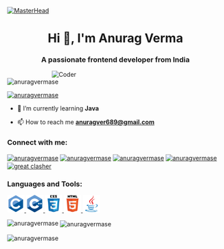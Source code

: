 [![MasterHead](https://1.bp.blogspot.com/-7A4WynwLsMw/XbBpCXG8fHI/AAAAAAAAMt4/uOa1bpLskYgrwGbllhSu2SDj_Mig8SXJQCLcBGAsYHQ/s1600/2000_600px.gif)](http://ww16.rishavchanda.io)
<h1 align="center">Hi 👋, I'm Anurag Verma</h1>
<h3 align="center">A passionate frontend developer from India</h3>
<img align="right" alt="Coder" width="400" src="https://cdn.dribbble.com/users/1162077/screenshots/3848914/programmer.gif">

<p align="left"> <img src="https://komarev.com/ghpvc/?username=anuragvermase&label=Profile%20views&color=0e75b6&style=flat" alt="anuragvermase" /> </p>

<p align="left"> <a href="https://twitter.com/anuragvermase" target="blank"><img src="https://img.shields.io/twitter/follow/anuragvermase?logo=twitter&style=for-the-badge" alt="anuragvermase" /></a> </p>

- 🌱 I’m currently learning **Java**

- 📫 How to reach me **anuragver689@gmail.com**

<h3 align="left">Connect with me:</h3>
<p align="left">
<a href="https://twitter.com/anuragvermase" target="blank"><img align="center" src="https://raw.githubusercontent.com/rahuldkjain/github-profile-readme-generator/master/src/images/icons/Social/twitter.svg" alt="anuragvermase" height="30" width="40" /></a>
<a href="https://linkedin.com/in/anuragvermase" target="blank"><img align="center" src="https://raw.githubusercontent.com/rahuldkjain/github-profile-readme-generator/master/src/images/icons/Social/linked-in-alt.svg" alt="anuragvermase" height="30" width="40" /></a>
<a href="https://fb.com/anuragvermase" target="blank"><img align="center" src="https://raw.githubusercontent.com/rahuldkjain/github-profile-readme-generator/master/src/images/icons/Social/facebook.svg" alt="anuragvermase" height="30" width="40" /></a>
<a href="https://instagram.com/anuragvermase" target="blank"><img align="center" src="https://raw.githubusercontent.com/rahuldkjain/github-profile-readme-generator/master/src/images/icons/Social/instagram.svg" alt="anuragvermase" height="30" width="40" /></a>
<a href="https://www.youtube.com/c/great clasher" target="blank"><img align="center" src="https://raw.githubusercontent.com/rahuldkjain/github-profile-readme-generator/master/src/images/icons/Social/youtube.svg" alt="great clasher" height="30" width="40" /></a>
</p>

<h3 align="left">Languages and Tools:</h3>
<p align="left"> <a href="https://www.cprogramming.com/" target="_blank" rel="noreferrer"> <img src="https://raw.githubusercontent.com/devicons/devicon/master/icons/c/c-original.svg" alt="c" width="40" height="40"/> </a> <a href="https://www.w3schools.com/cpp/" target="_blank" rel="noreferrer"> <img src="https://raw.githubusercontent.com/devicons/devicon/master/icons/cplusplus/cplusplus-original.svg" alt="cplusplus" width="40" height="40"/> </a> <a href="https://www.w3schools.com/css/" target="_blank" rel="noreferrer"> <img src="https://raw.githubusercontent.com/devicons/devicon/master/icons/css3/css3-original-wordmark.svg" alt="css3" width="40" height="40"/> </a> <a href="https://www.w3.org/html/" target="_blank" rel="noreferrer"> <img src="https://raw.githubusercontent.com/devicons/devicon/master/icons/html5/html5-original-wordmark.svg" alt="html5" width="40" height="40"/> </a> <a href="https://www.java.com" target="_blank" rel="noreferrer"> <img src="https://raw.githubusercontent.com/devicons/devicon/master/icons/java/java-original.svg" alt="java" width="40" height="40"/> </a> </p>

<p><img align="left" src="https://github-readme-stats.vercel.app/api/top-langs?username=anuragvermase&show_icons=true&locale=en&layout=compact" alt="anuragvermase" /></p>

<p>&nbsp;<img align="center" src="https://github-readme-stats.vercel.app/api?username=anuragvermase&show_icons=true&locale=en" alt="anuragvermase" /></p>

<p><img align="center" src="https://github-readme-streak-stats.herokuapp.com/?user=anuragvermase&" alt="anuragvermase" /></p>

